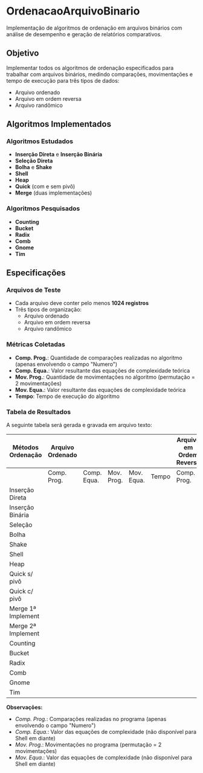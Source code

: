 # OrdenacaoArquivoBinario

Implementação de algoritmos de ordenação em arquivos binários com análise de desempenho e geração de relatórios comparativos.

## Objetivo

Implementar todos os algoritmos de ordenação especificados para trabalhar com arquivos binários, medindo comparações, movimentações e tempo de execução para três tipos de dados:
- Arquivo ordenado
- Arquivo em ordem reversa  
- Arquivo randômico

## Algoritmos Implementados

### Algoritmos Estudados
- **Inserção Direta** e **Inserção Binária**
- **Seleção Direta**
- **Bolha** e **Shake**
- **Shell**
- **Heap**
- **Quick** (com e sem pivô)
- **Merge** (duas implementações)

### Algoritmos Pesquisados
- **Counting**
- **Bucket**
- **Radix**
- **Comb**
- **Gnome**
- **Tim**

## Especificações

### Arquivos de Teste
- Cada arquivo deve conter pelo menos **1024 registros**
- Três tipos de organização:
  - Arquivo ordenado
  - Arquivo em ordem reversa
  - Arquivo randômico

### Métricas Coletadas
- **Comp. Prog.**: Quantidade de comparações realizadas no algoritmo (apenas envolvendo o campo "Numero")
- **Comp. Equa.**: Valor resultante das equações de complexidade teórica
- **Mov. Prog.**: Quantidade de movimentações no algoritmo (permutação = 2 movimentações)
- **Mov. Equa.**: Valor resultante das equações de complexidade teórica
- **Tempo**: Tempo de execução do algoritmo

### Tabela de Resultados

A seguinte tabela será gerada e gravada em arquivo texto:

| Métodos Ordenação | Arquivo Ordenado | | | | | Arquivo em Ordem Reversa | | | | | Arquivo Randômico | | | | |
|-------------------|----------|----------|----------|----------|----------|----------|----------|----------|----------|----------|----------|----------|----------|----------|----------|
| | Comp. Prog. | Comp. Equa. | Mov. Prog. | Mov. Equa. | Tempo | Comp. Prog. | Comp. Equa. | Mov. Prog. | Mov. Equa. | Tempo | Comp. Prog. | Comp. Equa. | Mov. Prog. | Mov. Equa. | Tempo |
| Inserção Direta | | | | | | | | | | | | | | | |
| Inserção Binária | | | | | | | | | | | | | | | |
| Seleção | | | | | | | | | | | | | | | |
| Bolha | | | | | | | | | | | | | | | |
| Shake | | | | | | | | | | | | | | | |
| Shell | | | | | | | | | | | | | | | |
| Heap | | | | | | | | | | | | | | | |
| Quick s/ pivô | | | | | | | | | | | | | | | |
| Quick c/ pivô | | | | | | | | | | | | | | | |
| Merge 1ª Implement | | | | | | | | | | | | | | | |
| Merge 2ª Implement | | | | | | | | | | | | | | | |
| Counting | | | | | | | | | | | | | | | |
| Bucket | | | | | | | | | | | | | | | |
| Radix | | | | | | | | | | | | | | | |
| Comb | | | | | | | | | | | | | | | |
| Gnome | | | | | | | | | | | | | | | |
| Tim | | | | | | | | | | | | | | | |

**Observações:**
- *Comp. Prog.*: Comparações realizadas no programa (apenas envolvendo o campo "Numero")
- *Comp. Equa.*: Valor das equações de complexidade (não disponível para Shell em diante)
- *Mov. Prog.*: Movimentações no programa (permutação = 2 movimentações)
- *Mov. Equa.*: Valor das equações de complexidade (não disponível para Shell em diante)
